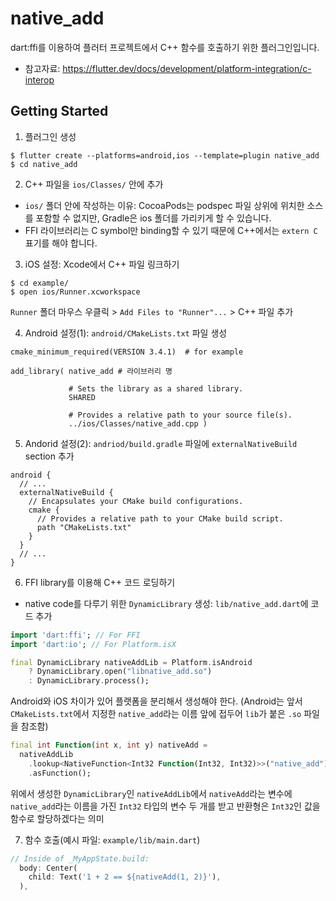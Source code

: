 # native_add

dart:ffi를 이용하여 플러터 프로젝트에서 C++ 함수를 호출하기 위한 플러그인입니다.  
* 참고자료: https://flutter.dev/docs/development/platform-integration/c-interop  

## Getting Started

1. 플러그인 생성  
```terminal
$ flutter create --platforms=android,ios --template=plugin native_add
$ cd native_add
```

2. C++ 파일을 `ios/Classes/` 안에 추가  
* `ios/` 폴더 안에 작성하는 이유: CocoaPods는 podspec 파일 상위에 위치한 소스를 포함할 수 없지만, Gradle은 ios 폴더를 가리키게 할 수 있습니다.
* FFI 라이브러리는 C symbol만 binding할 수 있기 때문에 C++에서는 `extern C` 표기를 해야 합니다.

3. iOS 설정: Xcode에서 C++ 파일 링크하기  
```terminal
$ cd example/
$ open ios/Runner.xcworkspace
```
`Runner` 폴더 마우스 우클릭 > `Add Files to "Runner"...` > C++ 파일 추가

4. Android 설정(1): `android/CMakeLists.txt` 파일 생성  
```
cmake_minimum_required(VERSION 3.4.1)  # for example

add_library( native_add # 라이브러리 명

             # Sets the library as a shared library.
             SHARED

             # Provides a relative path to your source file(s).
             ../ios/Classes/native_add.cpp )
```

5. Andorid 설정(2): `andriod/build.gradle` 파일에 `externalNativeBuild` section 추가  
```
android {
  // ...
  externalNativeBuild {
    // Encapsulates your CMake build configurations.
    cmake {
      // Provides a relative path to your CMake build script.
      path "CMakeLists.txt"
    }
  }
  // ...
}
```

6. FFI library를 이용해 C++ 코드 로딩하기  
* native code를 다루기 위한 `DynamicLibrary` 생성: `lib/native_add.dart`에 코드 추가  
```dart
import 'dart:ffi'; // For FFI
import 'dart:io'; // For Platform.isX

final DynamicLibrary nativeAddLib = Platform.isAndroid
    ? DynamicLibrary.open("libnative_add.so")
    : DynamicLibrary.process();
```
Android와 iOS 차이가 있어 플랫폼을 분리해서 생성해야 한다. (Android는 앞서 `CMakeLists.txt`에서 지정한 `native_add`라는 이름 앞에 접두어 `lib`가 붙은 `.so` 파일을 참조함)  

```dart
final int Function(int x, int y) nativeAdd =
  nativeAddLib
    .lookup<NativeFunction<Int32 Function(Int32, Int32)>>("native_add")
    .asFunction();
```
위에서 생성한 `DynamicLibrary`인 `nativeAddLib`에서 `nativeAdd`라는 변수에 `native_add`라는 이름을 가진 `Int32` 타입의 변수 두 개를 받고 반환형은 `Int32`인 값을 함수로 할당하겠다는 의미

7. 함수 호출(예시 파일: `example/lib/main.dart`)  
```dart
// Inside of _MyAppState.build:
  body: Center(
    child: Text('1 + 2 == ${nativeAdd(1, 2)}'),
  ),
```
